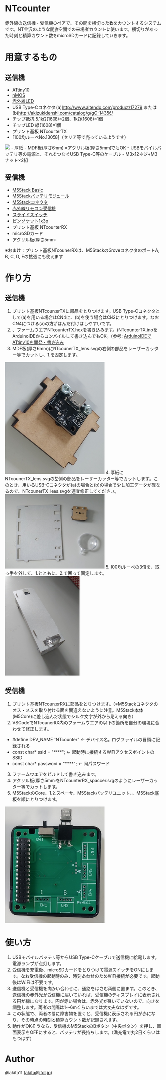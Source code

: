 # NTcounter

赤外線の送信機・受信機のペアで、その間を横切った数をカウントするシステムです。NT金沢のような開放空間での来場者カウントに使います。横切りがあった時刻と積算カウント数をmicroSDカードに記録していきます。

# 用意するもの
## 送信機
- [ATtiny10](http://akizukidenshi.com/catalog/g/gI-04575/)
- [nMOS](http://akizukidenshi.com/catalog/g/gI-06051/)
- [赤外線LED](http://akizukidenshi.com/catalog/g/gI-12612/)
- USB Type-Cコネクタ (a)http://www.aitendo.com/product/17279 または (b)http://akizukidenshi.com/catalog/g/gC-14356/
- チップ抵抗 5.1kΩ(1608)×2個、1kΩ(1608)×1個
- チップLED 緑(1608)×1個
- プリント基板 NTcounterTX
- [100均ルーペNo.13058]（セリア等で売っているようです）
<img src="https://github.com/akita11/NTcounter/blob/master/NTcounerTX/loupe.jpg" width="240px">
- 厚紙
- MDF板(厚さ6mm) ※アクリル板(厚さ5mm)でもOK
- USBモバイルバッテリ等の電源と、それをつなぐUSB Type-C等のケーブル
- M3x12ネジ+M3ナット×2組

## 受信機
- [M5Stack Basic](https://www.switch-science.com/catalog/3647/)
- [M5Stackバッテリモジュール](https://www.switch-science.com/catalog/3653/)
- [M5Stackコネクタ](https://www.switch-science.com/catalog/3654/)
- [赤外線リモコン受信機](http://akizukidenshi.com/catalog/g/gI-04659/)
- [スライドスイッチ](http://akizukidenshi.com/catalog/g/gP-08789/)
- [ピンソケット1x3p](http://akizukidenshi.com/catalog/g/gC-10098/)
- プリント基板 NTcounterRX
- microSDカード
- アクリル板(厚さ5mm)

※おまけ：プリント基板NTcounerRXは、M5StackのGroveコネクタのポートA, B, C, D, Eの拡張にも使えます

# 作り方

## 送信機

1. プリント基板NTcounterTXに部品をとりつけます。USB Type-Cコネクタとして(a)を用いる場合はCN4に、(b)を使う場合はCN2にとりつけます。なおCN4につける(a)の方がはんだ付けはしやすいです。
2. 、ファームウエアNTcounterTX.hexを書き込みます。(NTcounterTX.inoをArduinoIDEからコンパイルして書き込んでもOK。（参考: [ArduinoIDEでATtiny10を開発・書き込み ](https://make.kosakalab.com/make/electronic-work/arduino-ide/arduino_tpi/)
3. MDF板(厚さ6mm)にNTcounerTX_lens.svgの右側の部品をレーザーカッター等でカットし、1.を固定します。
<img src="https://github.com/akita11/NTcounter/blob/master/NTcounterTX1.jpg" width="320px">
4. 厚紙にNTcounerTX_lens.svgの左側の部品をレーザーカッター等でカットします。このとき、用いるUSB-Cコネクタが(a)の場合と(b)の場合で少し加工データが異なるので、NTcounerTX_lens.svgを適宜修正してください。
<img src="https://github.com/akita11/NTcounter/blob/master/NTcounterTX2.jpg" width="320px">
5. 100均ルーペの3倍を、取っ手を外して、1.とともに、2.で囲って固定します。
<img src="https://github.com/akita11/NTcounter/blob/master/NTcounterTX3.jpg" width="240px">

## 受信機

1. プリント基板NTcounterRXに部品をとりつけます。（※M5Stackコネクタのオス・メスを取り付ける面を間違えないように注意。M5Stack本体(M5Core)に差し込んだ状態でシルク文字が外から見える向き）
2. VSCodeでNTcounerRX内のファームウエアの以下の箇所を自分の環境に合わせて修正します。
  - #define DEV_NAME "NTcounter" ← デバイス名。ログファイルの冒頭に記録される
  - const char* ssid       = "****"; ← 起動時に接続するWiFiアクセスポイントのSSID
  - const char* password   = "****"; ← 同パスワード
3. ファームウエアをビルドして書き込みます。
4. アクリル板(厚さ5mm)をNTcounterRX_spaccer.svgのようにレーザーカッター等でカットします。
5. M5StackのCore、1.とスペーサ、M5Stackバッテリユニット、、M5Stack底板を順にとりつけます。
<img src="https://github.com/akita11/NTcounter/blob/master/NTcounterRX1.jpg" width="320px">

# 使い方
1. USBモバイルバッテリ等からUSB TypeｰCケーブルで送信機に給電します。電源ランプが点灯します。
2. 受信機を充電後、microSDカードをとりつけて電源スイッチをONにします。なお受信機の起動時のみ、時刻あわせのためWiFi接続が必要です。起動後はWiFiは不要です。
3. 送信機と受信機を向かい合わせに、通路をはさむ両側に置ます。このとき、送信機の赤外光が受信機に届いていれば、受信機のディスプレイに表示される円が緑になります。円が赤い場合は、赤外光が届いていないので、向きを調整します。両者の間隔は1〜6mくらいまでは大丈夫なはずです。
4. この状態で、両者の間に障害物を置くと、受信機に表示される円が赤になり、その時点の時刻と積算カウント数が記録されます。
5. 動作がOKそうなら、受信機のM5StackのBボタン（中央ボタン）を押し、画面表示をOFFにすると、バッテリが長持ちします。（満充電で丸2日くらいはもつはず）

# Author

@akita11 (akita@ifdl.jp)

